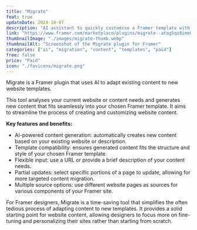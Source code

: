 ```yaml
---
title: "Migrate"
feat: true
updateDate: 2024-10-07
description: "AI assistant to quickly customise a Framer template with your content"
link: "https://www.framer.com/marketplace/plugins/migrate--atog5qz8imo0pji1b10z8alr7/?via=julesvcode"
thumbnailImage: "./images/migrate-thumb.webp"
thumbnailAlt: "Screenshot of the Migrate plugin for Framer"
categories: ["ai", "migration", "content", "templates", "paid"]
free: false
price: "Paid"
icon: "./favicons/migrate.png"
---
```


Migrate is a Framer plugin that uses AI to adapt existing content to new website templates.

This tool analyses your current website or content needs and generates new content that fits seamlessly into your chosen Framer template. It aims to streamline the process of creating and customizing website content.

<b>Key features and benefits:</b>

- AI-powered content generation: automatically creates new content based on your existing website or description.
- Template compatibility: ensures generated content fits the structure and style of your chosen Framer template.
- Flexible input: use a URL or provide a brief description of your content needs.
- Partial updates: select specific portions of a page to update, allowing for more targeted content migration.
- Multiple source options: use different website pages as sources for various components of your Framer site.

For Framer designers, Migrate is a time-saving tool that simplifies the often tedious process of adapting content to new templates. It provides a solid starting point for website content, allowing designers to focus more on fine-tuning and personalizing their sites rather than starting from scratch.

